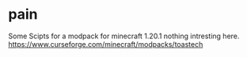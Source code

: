 # pain
Some Scipts for a modpack for minecraft 1.20.1 nothing intresting here.<br />
https://www.curseforge.com/minecraft/modpacks/toastech<br />
